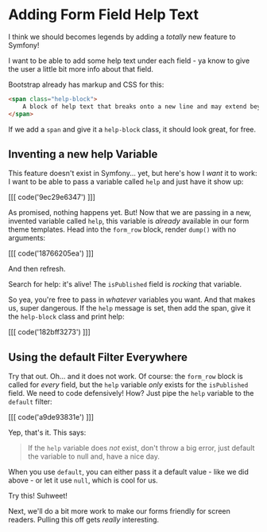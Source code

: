 # Adding Form Field Help Text

I think we should becomes legends by adding a *totally* new feature to Symfony!

I want to be able to add some help text under each field - ya know to give the user
a little bit more info about that field.

Bootstrap already has markup and CSS for this:

```html
<span class="help-block">
    A block of help text that breaks onto a new line and may extend beyond one line.
</span>
```

If we add a `span` and give it a `help-block` class, it should look great, for free.

## Inventing a new help Variable

This feature doesn't exist in Symfony... yet, but here's how I *want* it to work:
I want to be able to pass a variable called `help` and just have it show up:

[[[ code('9ec29e6347') ]]]

As promised, nothing happens yet. But! Now that we are passing in a new, invented
variable called `help`, this variable is *already* available in our form theme templates.
Head into the `form_row` block, render `dump()` with no arguments:

[[[ code('18766205ea') ]]]

And then refresh.

Search for help: it's alive! The `isPublished` field is *rocking* that variable.

So yea, you're free to pass in *whatever* variables you want. And that makes us,
super dangerous. If the `help` message is set, then add the span, give it the `help-block`
class and print help:

[[[ code('182bff3273') ]]]

## Using the default Filter Everywhere

Try that out. Oh... and it does not work. Of course: the `form_row` block is called
for *every* field, but the `help` variable *only* exists for the `isPublished` field.
We need to code defensively! How? Just pipe the `help` variable to the `default` filter:

[[[ code('a9de93831e') ]]]

Yep, that's it. This says:

> If the `help` variable does *not* exist, don't throw a big error, just default
> the variable to null and, have a nice day.

When you use `default`, you can either pass it a default value - like we did above -
or let it use `null`, which is cool for us.

Try this! Suhweet!

Next, we'll do a bit more work to make our forms friendly for screen readers. Pulling
this off gets *really* interesting.
